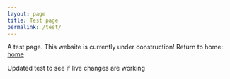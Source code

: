 ```yaml
---
layout: page
title: Test page
permalink: /test/
---
```


A test page. This website is currently under construction!
Return to home: [home](https://hmason13.github.io)

Updated test to see if live changes are working
